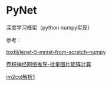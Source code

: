 # PyNet
深度学习框架（python numpy实现）

参考：

[toxtli/lenet-5-mnist-from-scratch-numpy](https://github.com/toxtli/lenet-5-mnist-from-scratch-numpy)

[卷积神经网络推导-批量图片矩阵计算](https://www.zhujian.tech/posts/ab1e719c.html#more)

[im2col解析1](https://www.zhujian.tech/posts/cc37c46b.html#more)